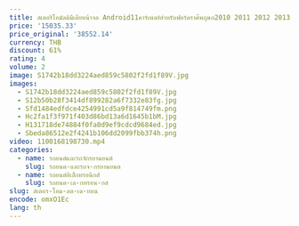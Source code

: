 ```yaml
---
title: สเตอริโอมัลติมีเดียหน้าจอ Android11คาร์เพลย์สำหรับฟอร์ดราศีพฤษภ2010 2011 2012 2013 2014 2015 2016 2017 2018จีพีเอสอัตโนมัติ
price: '15035.33'
price_original: '38552.14'
currency: THB
discount: 61%
rating: 4
volume: 2
image: S1742b18dd3224aed859c5802f2fd1f89V.jpg
images:
  - S1742b18dd3224aed859c5802f2fd1f89V.jpg
  - S12b50b28f3414df899282a6f7332e83fg.jpg
  - Sfd1484edfdce4254991cd5a9f814749fm.png
  - Hc2fa1f3f971f403d86bd13a6d1645b1bM.jpg
  - H131718de74884f0fa0d9ef9cdcd9684ed.jpg
  - Sbeda86512e2f4241b106dd2099fbb374h.png
video: 1100168198730.mp4
categories:
  - name: รถยนต์และรถจักรยานยนต์
    slug: รถยนต-และรถจ-กรยานยนต
  - name: รถยนต์อิเล็กทรอนิกส์
    slug: รถยนต-เล-กทรอน-กส
slug: สเตอร-โอม-ลต-เด-ยหน
encode: omxO1Ec
lang: th
---
```

  